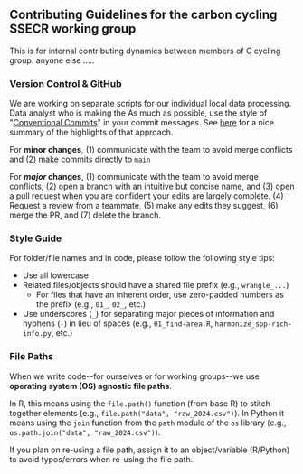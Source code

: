 ## Contributing Guidelines for the carbon cycling SSECR working group

This is for internal contributing dynamics between members of C cycling group. anyone else .....
### Version Control & GitHub
We are working on separate scripts for our individual local data processing. Data analyst who is making the 
As much as possible, use the style of "[Conventional Commits](https://www.conventionalcommits.org/en/v1.0.0/)" in your commit messages. See [here](https://njlyon0.github.io/tips/commits.html) for a nice summary of the highlights of that approach.

For **minor changes**, (1) communicate with the team to avoid merge conflicts and (2) make commits directly to `main`

For **_major_ changes**, (1) communicate with the team to avoid merge conflicts, (2) open a branch with an intuitive but concise name, and (3) open a pull request when you are confident your edits are largely complete. (4) Request a review from a teammate, (5) make any edits they suggest, (6) merge the PR, and (7) delete the branch.

### Style Guide

For folder/file names and in code, please follow the following style tips:

- Use all lowercase
- Related files/objects should have a shared file prefix (e.g., `wrangle_...`)
    - For files that have an inherent order, use zero-padded numbers as the prefix (e.g., `01_`, `02_`, etc.)
- Use underscores (`_`) for separating major pieces of information and hyphens (`-`) in lieu of spaces (e.g., `01_find-area.R`, `harmonize_spp-rich-info.py`, etc.)

### File Paths

When we write code--for ourselves or for working groups--we use **operating system (OS) agnostic file paths**.

In R, this means using the `file.path()` function (from base R) to stitch together elements (e.g., `file.path("data", "raw_2024.csv")`). In Python it means using the `join` function from the `path` module of the `os` library (e.g., `os.path.join("data", "raw_2024.csv")`).

If you plan on re-using a file path, assign it to an object/variable (R/Python) to avoid typos/errors when re-using the file path.
